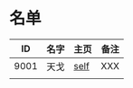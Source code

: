 
# 名单

|  ID    |  名字    |  主页    | 备注     |
| ---- | ---- | ---- | ---- |
|    9001  |  天戈    |   [self](9001.md)     |  XXX  |
|      |      |      |      |

